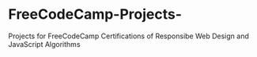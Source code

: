 # FreeCodeCamp-Projects-
Projects for FreeCodeCamp Certifications of Responsibe Web Design and JavaScript Algorithms 
